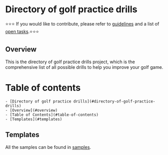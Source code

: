 # Directory of golf practice drills 

:star::star::star: If you would like to contribute, please refer to [guidelines](https://github.com/laurinka/golf-drill-directory/blob/master/CONTRIBUTING.md) and a list of [open tasks](https://github.com/laurinka/golf-drill-directory/issues?q=is%3Aopen+is%3Aissue+label%3A%22Need+community+contribution%22).:star::star::star:

## Overview

This is the directory of golf practice drills project, which is the comprehensive list of all possible drills to help you improve your golf game.

# Table of contents

	- [Directory of golf practice drills](#directory-of-golf-practice-drills)
	- [Overview](#overview)
	- [Table of Contents](#table-of-contents)	
	- [Templates](#templates)	
	

## Templates

All the samples can be found in [samples](https://github.com/laurinka/golf-drill-directory/tree/master/samples).

	